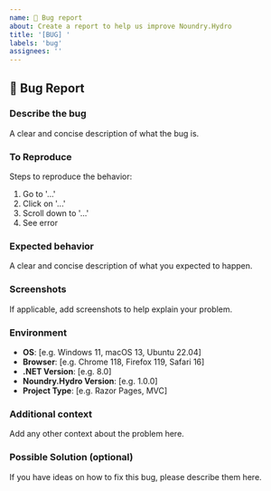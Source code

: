 ```yaml
---
name: 🐛 Bug report
about: Create a report to help us improve Noundry.Hydro
title: '[BUG] '
labels: 'bug'
assignees: ''
---
```


## 🐛 **Bug Report**

### **Describe the bug**
A clear and concise description of what the bug is.

### **To Reproduce**
Steps to reproduce the behavior:
1. Go to '...'
2. Click on '...'
3. Scroll down to '...'
4. See error

### **Expected behavior**
A clear and concise description of what you expected to happen.

### **Screenshots**
If applicable, add screenshots to help explain your problem.

### **Environment**
- **OS**: [e.g. Windows 11, macOS 13, Ubuntu 22.04]
- **Browser**: [e.g. Chrome 118, Firefox 119, Safari 16]
- **.NET Version**: [e.g. 8.0]
- **Noundry.Hydro Version**: [e.g. 1.0.0]
- **Project Type**: [e.g. Razor Pages, MVC]

### **Additional context**
Add any other context about the problem here.

### **Possible Solution** (optional)
If you have ideas on how to fix this bug, please describe them here.